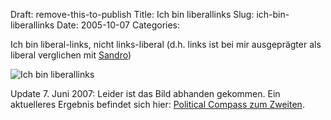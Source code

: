 Draft: remove-this-to-publish
Title: Ich bin liberallinks
Slug: ich-bin-liberallinks
Date: 2005-10-07
Categories:

Ich bin liberal-links, nicht links-liberal (d.h. links ist bei mir ausgeprägter als liberal verglichen mit [Sandro](http://wahlblog.freeflux.net/blog/archive/2005/10/07/ich-bin-linksliberal.html))

![Ich bin liberallinks](/wp-content/upload/politicalcompassmk.gif)

Update 7. Juni 2007: Leider ist das Bild abhanden gekommen. Ein aktuelleres Ergebnis befindet sich hier: [Political Compass zum Zweiten](https://406.ch/writing/political-compass-zum-zweiten/).
